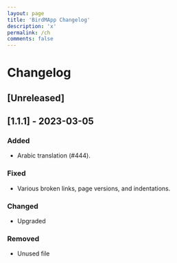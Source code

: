 ```yaml
---
layout: page
title: 'BirdMApp Changelog'
description: 'x'
permalink: /ch
comments: false
---
```


# Changelog

## [Unreleased]

## [1.1.1] - 2023-03-05

### Added

- Arabic translation (#444).
  
### Fixed

- Various broken links, page versions, and indentations.

### Changed

- Upgraded

### Removed

- Unused file
